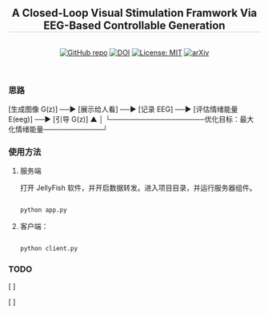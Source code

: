 <div align="center">

<h2 style="border-bottom: 1px solid lightgray;">A Closed-Loop Visual Stimulation Framwork Via EEG-Based Controllable Generation</h2>



<!-- Badges and Links Section -->
<div style="display: flex; align-items: center; justify-content: center;">

<!-- Badges and Links Section -->
<a href="https://github.com/your-repo/closed-loop"><img alt="GitHub repo" src="https://img.shields.io/badge/GitHub-Repo-blue"></a>
<a href="https://doi.org/10.1234/your-doi"><img alt="DOI" src="https://img.shields.io/badge/DOI-10.1234/your--doi-blue"></a>
<a href="https://opensource.org/licenses/MIT"><img alt="License: MIT" src="https://img.shields.io/badge/License-MIT-green"></a>
<a href="https://arxiv.org/abs/your-arxiv-id"><img alt="arXiv" src="https://img.shields.io/badge/arXiv-1234.56789-red"></a>

</div>

</br>

</div>


### 思路

[生成图像 G(z)] ──▶ [展示给人看] ──▶ [记录 EEG] ──▶ [评估情绪能量 E(eeg)] ──▶ [引导 G(z)]
        ▲                                                                        │
        └───────────────────优化目标：最大化情绪能量────────────┘
### 使用方法

1. 服务端

    打开 JellyFish 软件，并开启数据转发。进入项目目录，并运行服务器组件。

    ```sh

    python app.py

    ```
        

2. 客户端：
    
    

    ```sh

    python client.py

    ```

### TODO

[ ]

[ ] 